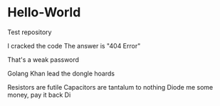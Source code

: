 # Hello-World
Test repository

I cracked the code
The answer is "404 Error"

That's a weak password

Golang Khan lead the dongle hoards

Resistors are futile
Capacitors are tantalum to nothing
Diode me some money, pay it back Di

